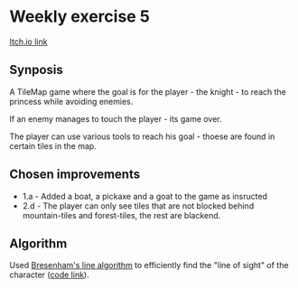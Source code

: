 # Weekly exercise 5

[Itch.io link](https://unijacob.itch.io/week-5)

## Synposis
A TileMap game where the goal is for the player - the knight - to reach the princess while avoiding enemies. 

If an enemy manages to touch the player - its game over.

The player can use various tools to reach his goal - thoese are found in certain tiles in the map.

## Chosen improvements
* 1.a - Added a boat, a pickaxe and a goat to the game as insructed
* 2.d - The player can only see tiles that are not blocked behind mountain-tiles and forest-tiles, the rest are blackend.

## Algorithm
Used [Bresenham's line algorithm](https://en.wikipedia.org/wiki/Bresenham%27s_line_algorithm) to efficiently find the "line of sight" of the character 
([code link](https://github.com/UniJacob/Week5/blob/a70f2fefedc6d1cf91e2406db4ce18142447dfe2/Assets/Scripts/LineOfSight.cs#L68)).
